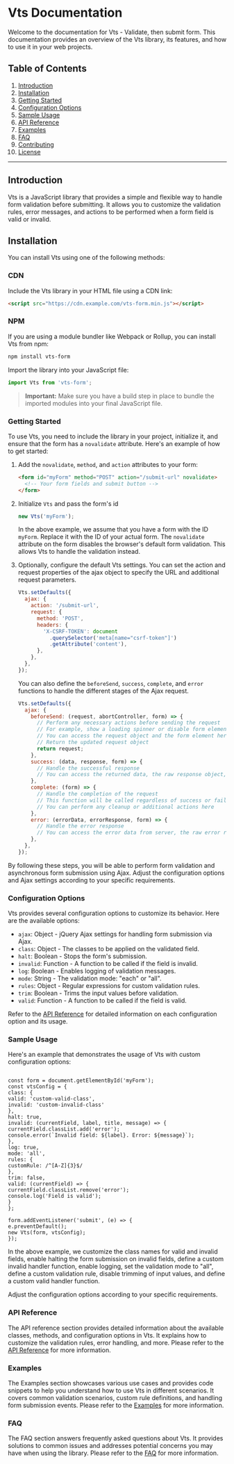 # Vts Documentation

Welcome to the documentation for Vts - Validate, then submit form. This documentation provides an overview of the Vts library, its features, and how to use it in your web projects.

## Table of Contents

1. [Introduction](#introduction)
2. [Installation](#installation)
3. [Getting Started](#getting-started)
4. [Configuration Options](#configuration-options)
5. [Sample Usage](#sample-usage)
6. [API Reference](#api-reference)
7. [Examples](#examples)
8. [FAQ](#faq)
9. [Contributing](#contributing)
10. [License](#license)

---

## Introduction

Vts is a JavaScript library that provides a simple and flexible way to handle form validation before submitting. It allows you to customize the validation rules, error messages, and actions to be performed when a form field is valid or invalid.

## Installation

You can install Vts using one of the following methods:

### CDN

Include the Vts library in your HTML file using a CDN link:

```html
<script src="https://cdn.example.com/vts-form.min.js"></script>
```

### NPM

If you are using a module bundler like Webpack or Rollup, you can install Vts from npm:

```bash
npm install vts-form
```

Import the library into your JavaScript file:

```javascript
import Vts from 'vts-form';
```

> **Important:** Make sure you have a build step in place to bundle the imported modules into your final JavaScript file.

### Getting Started

To use Vts, you need to include the library in your project, initialize it, and ensure that the form has a `novalidate` attribute. Here's an example of how to get started:

1.  Add the `novalidate`, `method`, and `action` attributes to your form:

    ```html
    <form id="myForm" method="POST" action="/submit-url" novalidate>
      <!-- Your form fields and submit button -->
    </form>
    ```

2.  Initialize `Vts` and pass the form's id

    ```javascript
    new Vts('myForm');
    ```

    In the above example, we assume that you have a form with the ID `myForm`. Replace it with the ID of your actual form. The `novalidate` attribute on the form disables the browser's default form validation. This allows Vts to handle the validation instead.

3.  Optionally, configure the default Vts settings. You can set the action and request properties of the ajax object to specify the URL and additional request parameters.

    ```javascript
    Vts.setDefaults({
      ajax: {
        action: '/submit-url',
        request: {
          method: 'POST',
          headers: {
            'X-CSRF-TOKEN': document
              .querySelector('meta[name="csrf-token"]')
              .getAttribute('content'),
          },
        },
      },
    });
    ```

    You can also define the `beforeSend`, `success`, `complete`, and `error` functions to handle the different stages of the Ajax request.

    ```javascript
    Vts.setDefaults({
      ajax: {
        beforeSend: (request, abortController, form) => {
          // Perform any necessary actions before sending the request
          // For example, show a loading spinner or disable form elements
          // You can access the request object and the form element here
          // Return the updated request object
          return request;
        },
        success: (data, response, form) => {
          // Handle the successful response
          // You can access the returned data, the raw response object, and the form element here
        },
        complete: (form) => {
          // Handle the completion of the request
          // This function will be called regardless of success or failure
          // You can perform any cleanup or additional actions here
        },
        error: (errorData, errorResponse, form) => {
          // Handle the error response
          // You can access the error data from server, the raw error response object, and the form element here
        },
      },
    });
    ```

By following these steps, you will be able to perform form validation and asynchronous form submission using Ajax. Adjust the configuration options and Ajax settings according to your specific requirements.

### Configuration Options

Vts provides several configuration options to customize its behavior. Here are the available options:

- `ajax`: Object - jQuery Ajax settings for handling form submission via Ajax.
- `class`: Object - The classes to be applied on the validated field.
- `halt`: Boolean - Stops the form's submission.
- `invalid`: Function - A function to be called if the field is invalid.
- `log`: Boolean - Enables logging of validation messages.
- `mode`: String - The validation mode: "each" or "all".
- `rules`: Object - Regular expressions for custom validation rules.
- `trim`: Boolean - Trims the input values before validation.
- `valid`: Function - A function to be called if the field is valid.

Refer to the [API Reference](api-reference.md) for detailed information on each configuration option and its usage.

### Sample Usage

Here's an example that demonstrates the usage of Vts with custom configuration options:

```

const form = document.getElementById('myForm');
const vtsConfig = {
class: {
valid: 'custom-valid-class',
invalid: 'custom-invalid-class'
},
halt: true,
invalid: (currentField, label, title, message) => {
currentField.classList.add('error');
console.error(`Invalid field: ${label}. Error: ${message}`);
},
log: true,
mode: 'all',
rules: {
customRule: /^[A-Z]{3}$/
},
trim: false,
valid: (currentField) => {
currentField.classList.remove('error');
console.log('Field is valid');
}
};

form.addEventListener('submit', (e) => {
e.preventDefault();
new Vts(form, vtsConfig);
});

```

In the above example, we customize the class names for valid and invalid fields, enable halting the form submission on invalid fields, define a custom invalid handler function, enable logging, set the validation mode to "all", define a custom validation rule, disable trimming of input values, and define a custom valid handler function.

Adjust the configuration options according to your specific requirements.

### API Reference

The API reference section provides detailed information about the available classes, methods, and configuration options in Vts. It explains how to customize the validation rules, error handling, and more. Please refer to the [API Reference](api-reference.md) for more information.

### Examples

The Examples section showcases various use cases and provides code snippets to help you understand how to use Vts in different scenarios. It covers common validation scenarios, custom rule definitions, and handling form submission events. Please refer to the [Examples](examples.md) for more information.

### FAQ

The FAQ section answers frequently asked questions about Vts. It provides solutions to common issues and addresses potential concerns you may have when using the library. Please refer to the [FAQ](faq.md) for more information.

```

```
